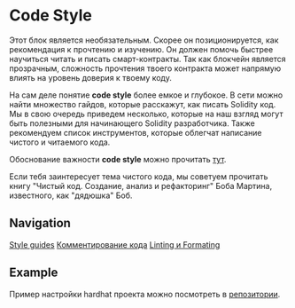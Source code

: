 # Code Style

Этот блок является необязательным. Скорее он позиционируется, как рекомендация к прочтению и изучению. Он должен помочь быстрее научиться читать и писать смарт-контракты. Так как блокчейн является прозрачным, сложность прочтения твоего контракта может напрямую влиять на уровень доверия к твоему коду.

На сам деле понятие **code style** более емкое и глубокое. В сети можно найти множество гайдов, которые расскажут, как писать Solidity код. Мы в свою очередь приведем несколько, которые на наш взгляд могут быть полезными для начинающего Solidity разработчика. Также рекомендуем список инструментов, которые облегчат написание чистого и читаемого кода.

Обоснование важности **code style** можно прочитать [тут](https://habr.com/ru/company/manychat/blog/468953/).

Если тебя заинтересует тема чистого кода, мы советуем прочитать книгу "Чистый код. Создание, анализ и рефакторинг" Боба Мартина, известного, как "дядюшка" Боб.

## Navigation

[Style guides](./style-guides.md)
[Комментирование кода](./code-comments.md)
[Linting и Formating](./linting-and-formating.md)

## Example

Пример настройки hardhat проекта можно посмотреть в [репозитории](https://github.com/PavelNaydanov/HhStarterKit).
